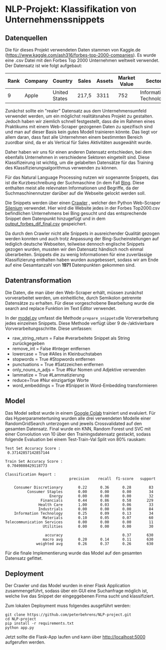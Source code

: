 # NLP-Projekt: Klassifikation von Unternehmenssnippets
## Datenquellen
Die für dieses Projekt verwendeten Daten stammen von Kaggle.de (https://www.kaggle.com/ash316/forbes-top-2000-companies). Es wurde eine .csv Datei mit den Forbes Top 2000 Unternehmen weltweit verwendet. Der Datensatz ist wie folgt aufgebaut:

| Rank  | Company | Country | Sales | Assets | Market Value | Sector | Industry   | Snippet |
| ------------- | ------------- | ------------- | ------------- | ------------- | ------------- | ------------- | ------------- | ------------- | 
| 9  |Apple  | United States  | 217,5  | 3311  | 752  | Information Technology | Computer Hardware | ... |  

Zunächst sollte ein "realer" Datensatz aus dem Unternehmensumfeld verwendet werden, um ein möglichst realitätsnahes Projekt zu gestalten. Jedoch haben wir ziemlich schnell festgestellt, dass die im Rahmen eines Praktikums mit einem Web-Scraper gezogenen Daten zu spezifisch sind und man auf dieser Basis kein gutes Modell trainieren könnte. Das liegt vor allem daran, dass fast alle Unternehmen einem bestimmten Bereich zuordbar sind, da er als Vertical für Sales Aktivitäten ausgewählt wurde. 

Daher haben wir uns für einen anderen Datensatz entschieden, bei dem ebenfalls Unternehmen in verschiedene Sektoren eingeteilt sind. Diese Klassifizeirung ist wichtig, um die gelabelten Datensätze für das Training des Klassifizierungsalgorithmus verwenden zu können.  

Für das Natural Language Processing nutzen wir sogenannte Snippets, das ist die Kurzbeschreibung der Suchmaschine (in dem Fall [Bing](www.bing.com). Diese enthalten meist alle relevnaten Informationen und Begriffe, da der Suchmaschinennutzer darüber auf die Webseite gelockt werden soll.

Die Snippets werden über einen [Crawler](/crawler.py) , welcher den Python Web-Scraper [Silenium](https://selenium-python.readthedocs.io/) verwendet. Hier wird die Website jedes in der Forbes Top2000.csv befindlichen Unternehmens bei Bing gesucht und das entsprechende Snippet dem Datenpunkt hinzugefügt und in dem [output_forbes_dif_final.csv](/output_forbes_dif_final.csv) gespeichert.

Da durch den Crawler nicht alle Snippets in ausreichender Qualität gezogen werden konnten und auch trotz Anpassung der Bing-Sucheinstellungen auf lediglich deutsche Webseiten, teilweise dennoch englische Snippets gezogen wurden, mussten wir den Datensatz händisch noch einmal überarbeiten. Snippets die zu wenig Informationen für eine zuverlässige Klassifizierung enthalten haben wurden ausgebessert, sodass wir am Ende auf eine Gesamtanzahl von __1971__ Datenpunkten gekommen sind.

## Datentransformation 
Die Daten, die man über den Web-Scraper erhält, müssen zunächst vorverarbeitet werden, um einheitliche, durch Semikolon getrennte Datensätze zu erhalten. Für diese vorgeschobene Bearbeitung wurde die search and replace Funktion im Text Editor verwendet.

In der [model.py](/model.py) umfasst die Methode ```prepare_snippets```die Vorverarbeitung jedes einzelnen Snippets. Diese Methode verfügt über 9 de-/aktivierbare Vorverarbeitungsschritte. Diese umfassen:

* raw_string_return = False #verarbeitete Snippet als String zurückgegeben
* remove_int = False #Integer entfernen
* lowercase = True #Alles in Kleinbuchstaben
* stopwords = True #Stopwords entfernen
* punctuations = True #Satzzeichen entfernen
* only_nouns_n_adjs = True #Nur Nomen und Adjektive verwenden
* lammatize = True #Lammatizierung
* reduce=True #Nur einzigartige Worte
* word_embeddings = True #Snippet in Word-Embedding transformieren

## Model

Das Model selbst wurde in einem [Google Colab](https://colab.research.google.com/drive/1zX34Y4aOSBLFZ4gA3lCsfgEPTk0MsmxM?usp=sharing) trainiert und evaluiert. Für das Hyperparametertuning wurden alle drei verwendeten Modelle einer RandomGridSearch unterzogen und jeweils Crossvalidated auf den gesamten Datensatz. Final wurde ein KNN, Random Forest und SVC mit einer Convolution von 10 über den Trainingsdatensatz gestackt, sodass folgende Evaluation bei einem Test-Train-Val Split von 80% rauskam:

```
Test Set Accuracy Score :
 0.37142857142857144

Train Set Accuracy Score :
 0.7049808429118773

Classification Report :
                             precision    recall  f1-score   support

    Consumer Discretionary       0.22      0.36      0.28        83
          Consumer Staples       0.00      0.00      0.00        34
                    Energy       0.00      0.00      0.00        32
                Financials       0.44      0.86      0.58       229
               Health Care       1.00      0.03      0.06        33
               Industrials       0.00      0.00      0.00        84
    Information Technology       0.25      0.09      0.13        34
                 Materials       0.10      0.05      0.07        60
Telecommunication Services       0.00      0.00      0.00        11
                 Utilities       0.00      0.00      0.00        30

                  accuracy                           0.37       630
                 macro avg       0.20      0.14      0.11       630
              weighted avg       0.26      0.37      0.26       630
```

Für die finale Implementierung wurde das Model auf den gesamten Datensatz gefittet.

## Deployment

Der Crawler und das Model wurden in einer Flask Application zusammengeführt, sodass über ein GUI eine Suchanfrage möglich ist, welche live das Snippet der eingeggebenen Firma sucht und klassifiziert. 

Zum lokalen Deployment muss folgendes ausgeführt werden:

```
git clone https://github.com/peterbehrens/NLP-project.git
cd NLP-project
pip install -r requirements.txt
python app.py
```

Jetzt sollte die Flask-App laufen und kann über [http://localhost:5000](http://localhost:5000) aufgerufen werden.
